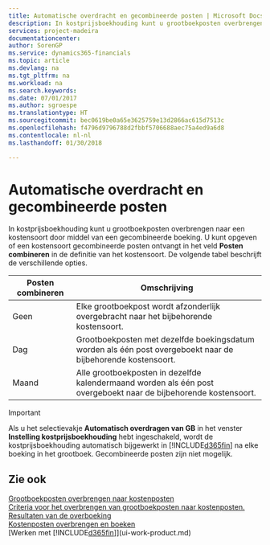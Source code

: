 ```yaml
---
title: Automatische overdracht en gecombineerde posten | Microsoft Docs
description: In kostprijsboekhouding kunt u grootboekposten overbrengen naar een kostensoort door middel van een gecombineerde boeking. U kunt opgeven of een kostensoort gecombineerde posten ontvangt in het veld **Posten combineren** in de definitie van het kostensoort. De volgende tabel beschrijft de verschillende opties.
services: project-madeira
documentationcenter: 
author: SorenGP
ms.service: dynamics365-financials
ms.topic: article
ms.devlang: na
ms.tgt_pltfrm: na
ms.workload: na
ms.search.keywords: 
ms.date: 07/01/2017
ms.author: sgroespe
ms.translationtype: HT
ms.sourcegitcommit: bec0619be0a65e3625759e13d2866ac615d7513c
ms.openlocfilehash: f4796d9796788d2fbbf5706688aec75a4ed9a6d8
ms.contentlocale: nl-nl
ms.lasthandoff: 01/30/2018

---
```

# <a name="automatic-transfer-and-combined-entries"></a>Automatische overdracht en gecombineerde posten
In kostprijsboekhouding kunt u grootboekposten overbrengen naar een kostensoort door middel van een gecombineerde boeking. U kunt opgeven of een kostensoort gecombineerde posten ontvangt in het veld **Posten combineren** in de definitie van het kostensoort. De volgende tabel beschrijft de verschillende opties.  

|Posten combineren|Omschrijving|  
|---------------------|-----------------|  
|Geen|Elke grootboekpost wordt afzonderlijk overgebracht naar het bijbehorende kostensoort.|  
|Dag|Grootboekposten met dezelfde boekingsdatum worden als één post overgeboekt naar de bijbehorende kostensoort.|  
|Maand|Alle grootboekposten in dezelfde kalendermaand worden als één post overgeboekt naar de bijbehorende kostensoort.|  

> [!IMPORTANT]  
>  Als u het selectievakje **Automatisch overdragen van GB** in het venster **Instelling kostprijsboekhouding** hebt ingeschakeld, wordt de kostprijsboekhouding automatisch bijgewerkt in [!INCLUDE[d365fin](includes/d365fin_md.md)] na elke boeking in het grootboek. Gecombineerde posten zijn niet mogelijk.  

## <a name="see-also"></a>Zie ook  
 [Grootboekposten overbrengen naar kostenposten](finance-how-to-transfer-general-ledger-entries-to-cost-entries.md)   
 [Criteria voor het overbrengen van grootboekposten naar kostenposten.](finance-criteria-for-transferring-general-ledger-entries-to-cost-entries.md)   
 [Resultaten van de overboeking](finance-results-of-the-transfer.md)   
 [Kostenposten overbrengen en boeken](finance-transfer-and-post-cost-entries.md)  
 [Werken met [!INCLUDE[d365fin](includes/d365fin_md.md)]](ui-work-product.md)

